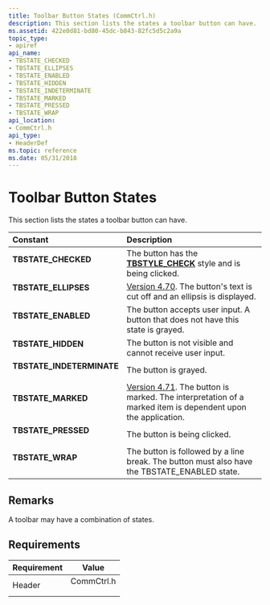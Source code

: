 ```yaml
---
title: Toolbar Button States (CommCtrl.h)
description: This section lists the states a toolbar button can have.
ms.assetid: 422e0d81-bd80-45dc-b843-82fc5d5c2a9a
topic_type:
- apiref
api_name:
- TBSTATE_CHECKED
- TBSTATE_ELLIPSES
- TBSTATE_ENABLED
- TBSTATE_HIDDEN
- TBSTATE_INDETERMINATE
- TBSTATE_MARKED
- TBSTATE_PRESSED
- TBSTATE_WRAP
api_location:
- CommCtrl.h
api_type:
- HeaderDef
ms.topic: reference
ms.date: 05/31/2018
---
```


# Toolbar Button States

This section lists the states a toolbar button can have.



| Constant                                                                                                                                                                              | Description                                                                                                                                           |
|:--------------------------------------------------------------------------------------------------------------------------------------------------------------------------------------|:------------------------------------------------------------------------------------------------------------------------------------------------------|
| <span id="TBSTATE_CHECKED"></span><span id="tbstate_checked"></span><dl> <dt>**TBSTATE\_CHECKED**</dt> </dl>                   | The button has the [**TBSTYLE\_CHECK**](toolbar-control-and-button-styles.md) style and is being clicked.<br/>                   |
| <span id="TBSTATE_ELLIPSES"></span><span id="tbstate_ellipses"></span><dl> <dt>**TBSTATE\_ELLIPSES**</dt> </dl>                | [Version 4.70](common-control-versions.md). The button's text is cut off and an ellipsis is displayed.<br/>                                    |
| <span id="TBSTATE_ENABLED"></span><span id="tbstate_enabled"></span><dl> <dt>**TBSTATE\_ENABLED**</dt> </dl>                   | The button accepts user input. A button that does not have this state is grayed.<br/>                                                           |
| <span id="TBSTATE_HIDDEN"></span><span id="tbstate_hidden"></span><dl> <dt>**TBSTATE\_HIDDEN**</dt> </dl>                      | The button is not visible and cannot receive user input.<br/>                                                                                   |
| <span id="TBSTATE_INDETERMINATE"></span><span id="tbstate_indeterminate"></span><dl> <dt>**TBSTATE\_INDETERMINATE**</dt> </dl> | The button is grayed.<br/>                                                                                                                      |
| <span id="TBSTATE_MARKED"></span><span id="tbstate_marked"></span><dl> <dt>**TBSTATE\_MARKED**</dt> </dl>                      | [Version 4.71](common-control-versions.md). The button is marked. The interpretation of a marked item is dependent upon the application. <br/> |
| <span id="TBSTATE_PRESSED"></span><span id="tbstate_pressed"></span><dl> <dt>**TBSTATE\_PRESSED**</dt> </dl>                   | The button is being clicked.<br/>                                                                                                               |
| <span id="TBSTATE_WRAP"></span><span id="tbstate_wrap"></span><dl> <dt>**TBSTATE\_WRAP**</dt> </dl>                            | The button is followed by a line break. The button must also have the TBSTATE\_ENABLED state.<br/>                                              |



## Remarks

A toolbar may have a combination of states.

## Requirements



| Requirement | Value |
|-------------------|---------------------------------------------------------------------------------------|
| Header<br/> | <dl> <dt>CommCtrl.h</dt> </dl> |



 

 





